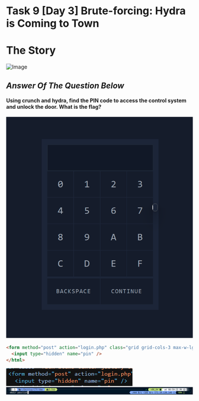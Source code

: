 # Task 9 [Day 3] Brute-forcing: Hydra is Coming to Town
# The Story
![Image](https://tryhackme-images.s3.amazonaws.com/user-uploads/5f04259cf9bf5b57aed2c476/room-content/87f456172b2ef2b072a057d4912dbfdf.svg)

## *Answer Of The Question Below*

#### Using crunch and hydra, find the PIN code to access the control system and unlock the door. What is the flag?
![IMAGE](1.png)
```html
<form method="post" action="login.php" class="grid grid-cols-3 max-w-lg mx-auto bg-thm-900 p-4 font-mono">
  <input type="hidden" name="pin" />
</html>
```
![Image](2.png)
![Image](3.png)
 


